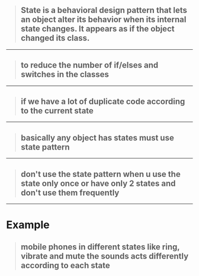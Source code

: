 >## State is a behavioral design pattern that lets an object alter its behavior when its internal state changes. It appears as if the object changed its class.
---
>## to reduce the number of if/elses and switches in the classes
--------
>## if we have a lot of duplicate code according to the current state
-----
>## basically any object has states must use state pattern
---
>## don't use the state pattern when u use the state only once or have only 2 states and don't use them frequently
--- 
# Example
>## mobile phones in different states like ring, vibrate and mute the sounds acts differently according to each state


